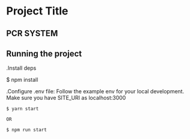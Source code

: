 # Project Title

## PCR SYSTEM

## Running the project

.Install deps

$ npm install

.Configure .env file:
Follow the example env for your local development.
Make sure you have SITE_URI as localhost:3000

    $ yarn start

    OR

    $ npm run start
